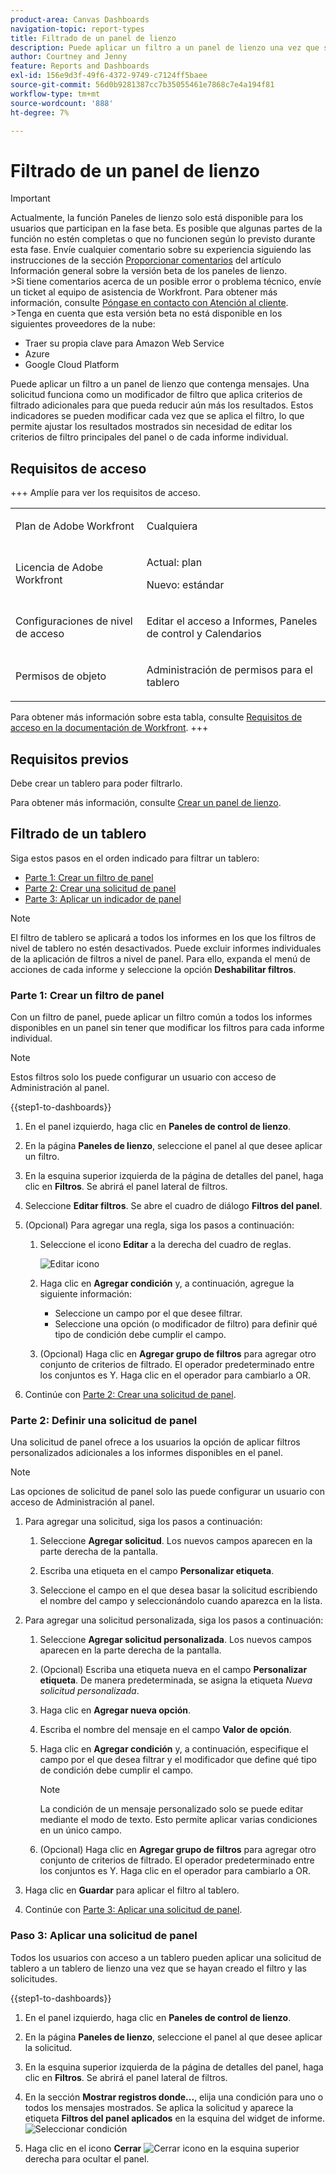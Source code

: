 ```yaml
---
product-area: Canvas Dashboards
navigation-topic: report-types
title: Filtrado de un panel de lienzo
description: Puede aplicar un filtro a un panel de lienzo una vez que se haya creado.
author: Courtney and Jenny
feature: Reports and Dashboards
exl-id: 156e9d3f-49f6-4372-9749-c7124ff5baee
source-git-commit: 56d0b9281387cc7b35055461e7868c7e4a194f81
workflow-type: tm+mt
source-wordcount: '888'
ht-degree: 7%

---
```


# Filtrado de un panel de lienzo

>[!IMPORTANT]
>
>Actualmente, la función Paneles de lienzo solo está disponible para los usuarios que participan en la fase beta. Es posible que algunas partes de la función no estén completas o que no funcionen según lo previsto durante esta fase. Envíe cualquier comentario sobre su experiencia siguiendo las instrucciones de la sección [Proporcionar comentarios](/help/quicksilver/product-announcements/betas/canvas-dashboards-beta/canvas-dashboards-beta-information.md#provide-feedback) del artículo Información general sobre la versión beta de los paneles de lienzo.<br>
>&#x200B;>Si tiene comentarios acerca de un posible error o problema técnico, envíe un ticket al equipo de asistencia de Workfront. Para obtener más información, consulte [Póngase en contacto con Atención al cliente](/help/quicksilver/workfront-basics/tips-tricks-and-troubleshooting/contact-customer-support.md).<br>
>&#x200B;>Tenga en cuenta que esta versión beta no está disponible en los siguientes proveedores de la nube:
>
>* Traer su propia clave para Amazon Web Service
>* Azure
>* Google Cloud Platform


Puede aplicar un filtro a un panel de lienzo que contenga mensajes. Una solicitud funciona como un modificador de filtro que aplica criterios de filtrado adicionales para que pueda reducir aún más los resultados. Estos indicadores se pueden modificar cada vez que se aplica el filtro, lo que permite ajustar los resultados mostrados sin necesidad de editar los criterios de filtro principales del panel o de cada informe individual.

## Requisitos de acceso

+++ Amplíe para ver los requisitos de acceso. 

<table style="table-layout:auto"> 
<col> 
</col> 
<col> 
</col> 
<tbody> 
<tr> 
   <td role="rowheader"><p>Plan de Adobe Workfront</p></td> 
   <td> 
<p>Cualquiera </p> 
   </td> 
<tr> 
 <tr> 
   <td role="rowheader"><p>Licencia de Adobe Workfront</p></td> 
   <td> 
<p>Actual: plan </p> 
<p>Nuevo: estándar</p> 
   </td> 
   </tr> 
  </tr> 
  <tr> 
   <td role="rowheader"><p>Configuraciones de nivel de acceso</p></td> 
   <td><p>Editar el acceso a Informes, Paneles de control y Calendarios</p>
  </td> 
  </tr> 
    </tr>  
        <tr> 
   <td role="rowheader"><p>Permisos de objeto</p></td> 
   <td><p>Administración de permisos para el tablero</p>
  </td> 
  </tr> 
</tbody> 
</table>

Para obtener más información sobre esta tabla, consulte [Requisitos de acceso en la documentación de Workfront](/help/quicksilver/administration-and-setup/add-users/access-levels-and-object-permissions/access-level-requirements-in-documentation.md).
+++

## Requisitos previos

Debe crear un tablero para poder filtrarlo.

Para obtener más información, consulte [Crear un panel de lienzo](/help/quicksilver/reports-and-dashboards/canvas-dashboards/create-dashboards/create-dashboards.md).

## Filtrado de un tablero

Siga estos pasos en el orden indicado para filtrar un tablero:

* [Parte 1: Crear un filtro de panel](#part-1-create-a-dashboard-filter)
* [Parte 2: Crear una solicitud de panel](#part-2-define-a-dashboard-prompt)
* [Parte 3: Aplicar un indicador de panel](#step-3-apply-a-dashboard-prompt)

>[!NOTE]
>
>El filtro de tablero se aplicará a todos los informes en los que los filtros de nivel de tablero no estén desactivados.  Puede excluir informes individuales de la aplicación de filtros a nivel de panel. Para ello, expanda el menú de acciones de cada informe y seleccione la opción **Deshabilitar filtros**.


### Parte 1: Crear un filtro de panel

Con un filtro de panel, puede aplicar un filtro común a todos los informes disponibles en un panel sin tener que modificar los filtros para cada informe individual.

>[!NOTE]
>
>Estos filtros solo los puede configurar un usuario con acceso de Administración al panel.


{{step1-to-dashboards}}

1. En el panel izquierdo, haga clic en **Paneles de control de lienzo**.

1. En la página **Paneles de lienzo**, seleccione el panel al que desee aplicar un filtro.

1. En la esquina superior izquierda de la página de detalles del panel, haga clic en **Filtros**. Se abrirá el panel lateral de filtros.

1. Seleccione **Editar filtros**. Se abre el cuadro de diálogo **Filtros del panel**.

1. (Opcional) Para agregar una regla, siga los pasos a continuación:

   1. Seleccione el icono **Editar** a la derecha del cuadro de reglas.

      ![Editar icono](assets/edit-icon.png)

   1. Haga clic en **Agregar condición** y, a continuación, agregue la siguiente información:
      * Seleccione un campo por el que desee filtrar.
      * Seleccione una opción (o modificador de filtro) para definir qué tipo de condición debe cumplir el campo.

   1. (Opcional) Haga clic en **Agregar grupo de filtros** para agregar otro conjunto de criterios de filtrado. El operador predeterminado entre los conjuntos es Y. Haga clic en el operador para cambiarlo a OR.

1. Continúe con [Parte 2: Crear una solicitud de panel](#part-2-define-a-dashboard-prompt).


### Parte 2: Definir una solicitud de panel

Una solicitud de panel ofrece a los usuarios la opción de aplicar filtros personalizados adicionales a los informes disponibles en el panel.

>[!NOTE]
>
>Las opciones de solicitud de panel solo las puede configurar un usuario con acceso de Administración al panel.

1. Para agregar una solicitud, siga los pasos a continuación:

   1. Seleccione **Agregar solicitud**. Los nuevos campos aparecen en la parte derecha de la pantalla.

   1. Escriba una etiqueta en el campo **Personalizar etiqueta**.

   1. Seleccione el campo en el que desea basar la solicitud escribiendo el nombre del campo y seleccionándolo cuando aparezca en la lista. 

1. Para agregar una solicitud personalizada, siga los pasos a continuación:

   1. Seleccione **Agregar solicitud personalizada**. Los nuevos campos aparecen en la parte derecha de la pantalla.

   1. (Opcional) Escriba una etiqueta nueva en el campo **Personalizar etiqueta**. De manera predeterminada, se asigna la etiqueta *Nueva solicitud personalizada*.

   1. Haga clic en **Agregar nueva opción**.

   1. Escriba el nombre del mensaje en el campo **Valor de opción**.

   1. Haga clic en **Agregar condición** y, a continuación, especifique el campo por el que desea filtrar y el modificador que define qué tipo de condición debe cumplir el campo.

      >[!NOTE]
      >
      >La condición de un mensaje personalizado solo se puede editar mediante el modo de texto. Esto permite aplicar varias condiciones en un único campo.


   1. (Opcional) Haga clic en **Agregar grupo de filtros** para agregar otro conjunto de criterios de filtrado. El operador predeterminado entre los conjuntos es Y. Haga clic en el operador para cambiarlo a OR.

1. Haga clic en **Guardar** para aplicar el filtro al tablero.

1. Continúe con [Parte 3: Aplicar una solicitud de panel](#step-3-apply-a-dashboard-prompt).

### Paso 3: Aplicar una solicitud de panel

Todos los usuarios con acceso a un tablero pueden aplicar una solicitud de tablero a un tablero de lienzo una vez que se hayan creado el filtro y las solicitudes.

{{step1-to-dashboards}}

1. En el panel izquierdo, haga clic en **Paneles de control de lienzo**.

1. En la página **Paneles de lienzo**, seleccione el panel al que desee aplicar la solicitud.

1. En la esquina superior izquierda de la página de detalles del panel, haga clic en **Filtros**. Se abrirá el panel lateral de filtros.

1. En la sección **Mostrar registros donde...**, elija una condición para uno o todos los mensajes mostrados. Se aplica la solicitud y aparece la etiqueta **Filtros del panel aplicados** en la esquina del widget de informe.
   ![Seleccionar condición](assets/prompts-list.png)

1. Haga clic en el icono **Cerrar** ![Cerrar icono](assets/close-icon.png) en la esquina superior derecha para ocultar el panel.
